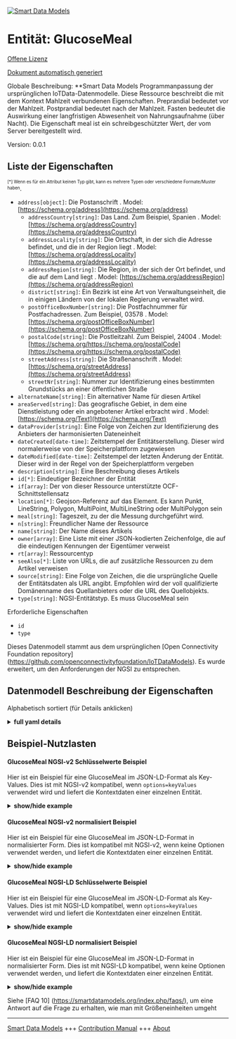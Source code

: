 <!-- 10-Header -->  
[![Smart Data Models](https://smartdatamodels.org/wp-content/uploads/2022/01/SmartDataModels_logo.png "Logo")](https://smartdatamodels.org)  
Entität: GlucoseMeal  
====================<!-- /10-Header -->  
<!-- 15-License -->  
[Offene Lizenz](https://github.com/smart-data-models//dataModel.OCF/blob/master/GlucoseMeal/LICENSE.md)  
[Dokument automatisch generiert](https://docs.google.com/presentation/d/e/2PACX-1vTs-Ng5dIAwkg91oTTUdt8ua7woBXhPnwavZ0FxgR8BsAI_Ek3C5q97Nd94HS8KhP-r_quD4H0fgyt3/pub?start=false&loop=false&delayms=3000#slide=id.gb715ace035_0_60)  
<!-- /15-License -->  
<!-- 20-Description -->  
Globale Beschreibung: **Smart Data Models Programmanpassung der ursprünglichen IoTData-Datenmodelle. Diese Ressource beschreibt die mit dem Kontext Mahlzeit verbundenen Eigenschaften. Preprandial bedeutet vor der Mahlzeit. Postprandial bedeutet nach der Mahlzeit. Fasten bedeutet die Auswirkung einer langfristigen Abwesenheit von Nahrungsaufnahme (über Nacht). Die Eigenschaft meal ist ein schreibgeschützter Wert, der vom Server bereitgestellt wird.  
Version: 0.0.1  
<!-- /20-Description -->  
<!-- 30-PropertiesList -->  

## Liste der Eigenschaften  

<sup><sub>[*] Wenn es für ein Attribut keinen Typ gibt, kann es mehrere Typen oder verschiedene Formate/Muster haben</sub></sup>.  
- `address[object]`: Die Postanschrift  . Model: [https://schema.org/address](https://schema.org/address)	- `addressCountry[string]`: Das Land. Zum Beispiel, Spanien  . Model: [https://schema.org/addressCountry](https://schema.org/addressCountry)  
	- `addressLocality[string]`: Die Ortschaft, in der sich die Adresse befindet, und die in der Region liegt  . Model: [https://schema.org/addressLocality](https://schema.org/addressLocality)  
	- `addressRegion[string]`: Die Region, in der sich der Ort befindet, und die auf dem Land liegt  . Model: [https://schema.org/addressRegion](https://schema.org/addressRegion)  
	- `district[string]`: Ein Bezirk ist eine Art von Verwaltungseinheit, die in einigen Ländern von der lokalen Regierung verwaltet wird.    
	- `postOfficeBoxNumber[string]`: Die Postfachnummer für Postfachadressen. Zum Beispiel, 03578  . Model: [https://schema.org/postOfficeBoxNumber](https://schema.org/postOfficeBoxNumber)  
	- `postalCode[string]`: Die Postleitzahl. Zum Beispiel, 24004  . Model: [https://schema.org/https://schema.org/postalCode](https://schema.org/https://schema.org/postalCode)  
	- `streetAddress[string]`: Die Straßenanschrift  . Model: [https://schema.org/streetAddress](https://schema.org/streetAddress)  
	- `streetNr[string]`: Nummer zur Identifizierung eines bestimmten Grundstücks an einer öffentlichen Straße    
- `alternateName[string]`: Ein alternativer Name für diesen Artikel  - `areaServed[string]`: Das geografische Gebiet, in dem eine Dienstleistung oder ein angebotener Artikel erbracht wird  . Model: [https://schema.org/Text](https://schema.org/Text)- `dataProvider[string]`: Eine Folge von Zeichen zur Identifizierung des Anbieters der harmonisierten Dateneinheit  - `dateCreated[date-time]`: Zeitstempel der Entitätserstellung. Dieser wird normalerweise von der Speicherplattform zugewiesen  - `dateModified[date-time]`: Zeitstempel der letzten Änderung der Entität. Dieser wird in der Regel von der Speicherplattform vergeben  - `description[string]`: Eine Beschreibung dieses Artikels  - `id[*]`: Eindeutiger Bezeichner der Entität  - `if[array]`: Der von dieser Ressource unterstützte OCF-Schnittstellensatz  - `location[*]`: Geojson-Referenz auf das Element. Es kann Punkt, LineString, Polygon, MultiPoint, MultiLineString oder MultiPolygon sein  - `meal[string]`: Tageszeit, zu der die Messung durchgeführt wird.  - `n[string]`: Freundlicher Name der Ressource  - `name[string]`: Der Name dieses Artikels  - `owner[array]`: Eine Liste mit einer JSON-kodierten Zeichenfolge, die auf die eindeutigen Kennungen der Eigentümer verweist  - `rt[array]`: Ressourcentyp  - `seeAlso[*]`: Liste von URLs, die auf zusätzliche Ressourcen zu dem Artikel verweisen  - `source[string]`: Eine Folge von Zeichen, die die ursprüngliche Quelle der Entitätsdaten als URL angibt. Empfohlen wird der voll qualifizierte Domänenname des Quellanbieters oder die URL des Quellobjekts.  - `type[string]`: NGSI-Entitätstyp. Es muss GlucoseMeal sein  <!-- /30-PropertiesList -->  
<!-- 35-RequiredProperties -->  
Erforderliche Eigenschaften  
- `id`  - `type`  <!-- /35-RequiredProperties -->  
<!-- 40-RequiredProperties -->  
Dieses Datenmodell stammt aus dem ursprünglichen [Open Connectivity Foundation repository] (https://github.com/openconnectivityfoundation/IoTDataModels). Es wurde erweitert, um den Anforderungen der NGSI zu entsprechen.  
<!-- /40-RequiredProperties -->  
<!-- 50-DataModelHeader -->  
## Datenmodell Beschreibung der Eigenschaften  
Alphabetisch sortiert (für Details anklicken)  
<!-- /50-DataModelHeader -->  
<!-- 60-ModelYaml -->  
<details><summary><strong>full yaml details</strong></summary>    
```yaml  
GlucoseMeal:    
  description: Smart Data Models Program adaptation of the original IoTData data Models. This Resource describes the Properties associated with context meal. Preprandial means pre-meal. Postprandial means post-meal. Fasting means the effect of long-term absence of food intake (overnight). The meal Property is a read-only value that is provided by the Server.    
  properties:    
    address:    
      description: The mailing address    
      properties:    
        addressCountry:    
          description: 'The country. For example, Spain'    
          type: string    
          x-ngsi:    
            model: https://schema.org/addressCountry    
            type: Property    
        addressLocality:    
          description: 'The locality in which the street address is, and which is in the region'    
          type: string    
          x-ngsi:    
            model: https://schema.org/addressLocality    
            type: Property    
        addressRegion:    
          description: 'The region in which the locality is, and which is in the country'    
          type: string    
          x-ngsi:    
            model: https://schema.org/addressRegion    
            type: Property    
        district:    
          description: 'A district is a type of administrative division that, in some countries, is managed by the local government'    
          type: string    
          x-ngsi:    
            type: Property    
        postOfficeBoxNumber:    
          description: 'The post office box number for PO box addresses. For example, 03578'    
          type: string    
          x-ngsi:    
            model: https://schema.org/postOfficeBoxNumber    
            type: Property    
        postalCode:    
          description: 'The postal code. For example, 24004'    
          type: string    
          x-ngsi:    
            model: https://schema.org/https://schema.org/postalCode    
            type: Property    
        streetAddress:    
          description: The street address    
          type: string    
          x-ngsi:    
            model: https://schema.org/streetAddress    
            type: Property    
        streetNr:    
          description: Number identifying a specific property on a public street    
          type: string    
          x-ngsi:    
            type: Property    
      type: object    
      x-ngsi:    
        model: https://schema.org/address    
        type: Property    
    alternateName:    
      description: An alternative name for this item    
      type: string    
      x-ngsi:    
        type: Property    
    areaServed:    
      description: The geographic area where a service or offered item is provided    
      type: string    
      x-ngsi:    
        model: https://schema.org/Text    
        type: Property    
    dataProvider:    
      description: A sequence of characters identifying the provider of the harmonised data entity    
      type: string    
      x-ngsi:    
        type: Property    
    dateCreated:    
      description: Entity creation timestamp. This will usually be allocated by the storage platform    
      format: date-time    
      type: string    
      x-ngsi:    
        type: Property    
    dateModified:    
      description: Timestamp of the last modification of the entity. This will usually be allocated by the storage platform    
      format: date-time    
      type: string    
      x-ngsi:    
        type: Property    
    description:    
      description: A description of this item    
      type: string    
      x-ngsi:    
        type: Property    
    id:    
      anyOf:    
        - description: Identifier format of any NGSI entity    
          maxLength: 256    
          minLength: 1    
          pattern: ^[\w\-\.\{\}\$\+\*\[\]`|~^@!,:\\]+$    
          type: string    
          x-ngsi:    
            type: Property    
        - description: Identifier format of any NGSI entity    
          format: uri    
          type: string    
          x-ngsi:    
            type: Property    
      description: Unique identifier of the entity    
      x-ngsi:    
        type: Property    
    if:    
      description: The OCF Interface set supported by this Resource    
      items:    
        enum:    
          - oic.if.s    
          - oic.if.baseline    
        maxLength: 64    
        type: string    
      minItems: 1    
      readOnly: true    
      type: array    
      uniqueItems: true    
      x-ngsi:    
        type: Property    
    location:    
      description: 'Geojson reference to the item. It can be Point, LineString, Polygon, MultiPoint, MultiLineString or MultiPolygon'    
      oneOf:    
        - description: Geojson reference to the item. Point    
          properties:    
            bbox:    
              items:    
                type: number    
              minItems: 4    
              type: array    
            coordinates:    
              items:    
                type: number    
              minItems: 2    
              type: array    
            type:    
              enum:    
                - Point    
              type: string    
          required:    
            - type    
            - coordinates    
          title: GeoJSON Point    
          type: object    
          x-ngsi:    
            type: GeoProperty    
        - description: Geojson reference to the item. LineString    
          properties:    
            bbox:    
              items:    
                type: number    
              minItems: 4    
              type: array    
            coordinates:    
              items:    
                items:    
                  type: number    
                minItems: 2    
                type: array    
              minItems: 2    
              type: array    
            type:    
              enum:    
                - LineString    
              type: string    
          required:    
            - type    
            - coordinates    
          title: GeoJSON LineString    
          type: object    
          x-ngsi:    
            type: GeoProperty    
        - description: Geojson reference to the item. Polygon    
          properties:    
            bbox:    
              items:    
                type: number    
              minItems: 4    
              type: array    
            coordinates:    
              items:    
                items:    
                  items:    
                    type: number    
                  minItems: 2    
                  type: array    
                minItems: 4    
                type: array    
              type: array    
            type:    
              enum:    
                - Polygon    
              type: string    
          required:    
            - type    
            - coordinates    
          title: GeoJSON Polygon    
          type: object    
          x-ngsi:    
            type: GeoProperty    
        - description: Geojson reference to the item. MultiPoint    
          properties:    
            bbox:    
              items:    
                type: number    
              minItems: 4    
              type: array    
            coordinates:    
              items:    
                items:    
                  type: number    
                minItems: 2    
                type: array    
              type: array    
            type:    
              enum:    
                - MultiPoint    
              type: string    
          required:    
            - type    
            - coordinates    
          title: GeoJSON MultiPoint    
          type: object    
          x-ngsi:    
            type: GeoProperty    
        - description: Geojson reference to the item. MultiLineString    
          properties:    
            bbox:    
              items:    
                type: number    
              minItems: 4    
              type: array    
            coordinates:    
              items:    
                items:    
                  items:    
                    type: number    
                  minItems: 2    
                  type: array    
                minItems: 2    
                type: array    
              type: array    
            type:    
              enum:    
                - MultiLineString    
              type: string    
          required:    
            - type    
            - coordinates    
          title: GeoJSON MultiLineString    
          type: object    
          x-ngsi:    
            type: GeoProperty    
        - description: Geojson reference to the item. MultiLineString    
          properties:    
            bbox:    
              items:    
                type: number    
              minItems: 4    
              type: array    
            coordinates:    
              items:    
                items:    
                  items:    
                    items:    
                      type: number    
                    minItems: 2    
                    type: array    
                  minItems: 4    
                  type: array    
                type: array    
              type: array    
            type:    
              enum:    
                - MultiPolygon    
              type: string    
          required:    
            - type    
            - coordinates    
          title: GeoJSON MultiPolygon    
          type: object    
          x-ngsi:    
            type: GeoProperty    
      x-ngsi:    
        type: GeoProperty    
    meal:    
      description: Time of day when the measurement is taken.    
      enum:    
        - preprandial    
        - postprandial    
        - fasting    
        - bedtime    
        - casual    
      readOnly: true    
      type: string    
      x-ngsi:    
        type: Property    
    n:    
      description: Friendly name of the Resource    
      maxLength: 64    
      readOnly: true    
      type: string    
      x-ngsi:    
        type: Property    
    name:    
      description: The name of this item    
      type: string    
      x-ngsi:    
        type: Property    
    owner:    
      description: A List containing a JSON encoded sequence of characters referencing the unique Ids of the owner(s)    
      items:    
        anyOf:    
          - description: Identifier format of any NGSI entity    
            maxLength: 256    
            minLength: 1    
            pattern: ^[\w\-\.\{\}\$\+\*\[\]`|~^@!,:\\]+$    
            type: string    
            x-ngsi:    
              type: Property    
          - description: Identifier format of any NGSI entity    
            format: uri    
            type: string    
            x-ngsi:    
              type: Property    
        description: Unique identifier of the entity    
        x-ngsi:    
          type: Property    
      type: array    
      x-ngsi:    
        type: Property    
    rt:    
      description: Resource Type    
      items:    
        enum:    
          - oic.r.glucose.meal    
        maxLength: 64    
        type: string    
      minItems: 1    
      readOnly: true    
      type: array    
      uniqueItems: true    
      x-ngsi:    
        type: Property    
    seeAlso:    
      description: list of uri pointing to additional resources about the item    
      oneOf:    
        - items:    
            format: uri    
            type: string    
          minItems: 1    
          type: array    
        - format: uri    
          type: string    
      x-ngsi:    
        type: Property    
    source:    
      description: 'A sequence of characters giving the original source of the entity data as a URL. Recommended to be the fully qualified domain name of the source provider, or the URL to the source object'    
      type: string    
      x-ngsi:    
        type: Property    
    type:    
      description: NGSI entity type. It has to be GlucoseMeal    
      enum:    
        - GlucoseMeal    
      type: string    
      x-ngsi:    
        type: Property    
  required:    
    - id    
    - type    
  type: object    
  x-derived-from: https://github.com/OpenInterConnect/IoTDataModels/blob/master/GlucoseMealResURI.swagger.json    
  x-disclaimer: 'Redistribution and use in source and binary forms, with or without modification, are permitted  provided that the license conditions are met. Copyleft (c) 2022 Contributors to Smart Data Models Program'    
  x-license-url: https://github.com/smart-data-models/dataModel.OCF/blob/master/GlucoseMeal/LICENSE.md    
  x-model-schema: https://smart-data-models.github.io/dataModel.IoTDataModels/GlucoseMeal/schema.json    
  x-model-tags: OCF    
  x-version: 0.0.1    
```  
</details>    
<!-- /60-ModelYaml -->  
<!-- 70-MiddleNotes -->  
<!-- /70-MiddleNotes -->  
<!-- 80-Examples -->  
## Beispiel-Nutzlasten  
#### GlucoseMeal NGSI-v2 Schlüsselwerte Beispiel  
Hier ist ein Beispiel für eine GlucoseMeal im JSON-LD-Format als Key-Values. Dies ist mit NGSI-v2 kompatibel, wenn `options=keyValues` verwendet wird und liefert die Kontextdaten einer einzelnen Entität.  
<details><summary><strong>show/hide example</strong></summary>    
```json  
{  
    "id": "urn:ngsi-ld:GlucoseMeal:id:XLQI:55161502",  
    "dateCreated": "2018-01-26T01:51:09Z",  
    "dateModified": "2000-10-08T00:28:43Z",  
    "source": "Story country cup site real",  
    "name": "Help billion that bit south owner.",  
    "alternateName": "Quality all rich. Apply do work writer. Community camera deep mention along.",  
    "description": "Scene purpose participant school morning wish everything film. Even rock pretty sum",  
    "dataProvider": "Look better national none speech young where.",  
    "owner": [  
        "urn:ngsi-ld:GlucoseMeal:items:QNKH:66553031",  
        "urn:ngsi-ld:GlucoseMeal:items:HTKX:04734989"  
    ],  
    "seeAlso": [  
        "urn:ngsi-ld:GlucoseMeal:items:CRDB:94365951"  
    ],  
    "location": {  
        "type": "Point",  
        "coordinates": [  
            -14.45525,  
            -161.337485  
        ]  
    },  
    "address": {  
        "streetAddress": "However standard generation ground charge indeed today. Same water film pattern.",  
        "addressLocality": "Across feel happen. Scientist design effect although. Note conference powe",  
        "addressRegion": "Office southern before animal walk something. Always word truth image security dark although. Reduce individual act before medical.",  
        "addressCountry": "Need star sport. Ability impact race position involve.",  
        "postalCode": "Movemen",  
        "postOfficeBoxNumber": "Inside card many movie. Start college take sou",  
        "streetNr": "Range lay seven general. Org",  
        "district": "Nearly clear short play travel. Reflect energy produce drop. Tough hold speak also return always financial."  
    },  
    "areaServed": "Go three also bill member traditional keep. Result woman carry cell include especially Congress meet.",  
    "rt": [  
        "oic.r.glucose.meal"  
    ],  
    "meal": "preprandial",  
    "n": "Kind option indeed industry. Until claim citizen t",  
    "if": [  
        "oic.if.baseline"  
    ],  
    "type": "GlucoseMeal"  
}  
```  
</details>  
#### GlucoseMeal NGSI-v2 normalisiert Beispiel  
Hier ist ein Beispiel für eine GlucoseMeal im JSON-LD-Format in normalisierter Form. Dies ist kompatibel mit NGSI-v2, wenn keine Optionen verwendet werden, und liefert die Kontextdaten einer einzelnen Entität.  
<details><summary><strong>show/hide example</strong></summary>    
```json  
{  
    "id": "urn:ngsi-ld:GlucoseMeal:id:XLQI:55161502",  
    "dateCreated": {  
        "type": "DateTime",  
        "value": "2018-01-26T01:51:09Z"  
    },  
    "dateModified": {  
        "type": "DateTime",  
        "value": "2000-10-08T00:28:43Z"  
    },  
    "source": {  
        "type": "Text",  
        "value": "Story country cup site real"  
    },  
    "name": {  
        "type": "Text",  
        "value": "Help billion that bit south owner."  
    },  
    "alternateName": {  
        "type": "Text",  
        "value": "Quality all rich. Apply do work writer. Community camera deep mention along."  
    },  
    "description": {  
        "type": "Text",  
        "value": "Scene purpose participant school morning wish everything film. Even rock pretty sum"  
    },  
    "dataProvider": {  
        "type": "Text",  
        "value": "Look better national none speech young where."  
    },  
    "owner": {  
        "type": "StructuredValue",  
        "value": [  
            "urn:ngsi-ld:GlucoseMeal:items:QNKH:66553031",  
            "urn:ngsi-ld:GlucoseMeal:items:HTKX:04734989"  
        ]  
    },  
    "seeAlso": {  
        "type": "StructuredValue",  
        "value": [  
            "urn:ngsi-ld:GlucoseMeal:items:CRDB:94365951"  
        ]  
    },  
    "location": {  
        "type": "geo:json",  
        "value": {  
            "type": "Point",  
            "coordinates": [  
                -14.45525,  
                -161.337485  
            ]  
        }  
    },  
    "address": {  
        "type": "StructuredValue",  
        "value": {  
            "streetAddress": "However standard generation ground charge indeed today. Same water film pattern.",  
            "addressLocality": "Across feel happen. Scientist design effect although. Note conference powe",  
            "addressRegion": "Office southern before animal walk something. Always word truth image security dark although. Reduce individual act before medical.",  
            "addressCountry": "Need star sport. Ability impact race position involve.",  
            "postalCode": "Movemen",  
            "postOfficeBoxNumber": "Inside card many movie. Start college take sou",  
            "streetNr": "Range lay seven general. Org",  
            "district": "Nearly clear short play travel. Reflect energy produce drop. Tough hold speak also return always financial."  
        }  
    },  
    "areaServed": {  
        "type": "Text",  
        "value": "Go three also bill member traditional keep. Result woman carry cell include especially Congress meet."  
    },  
    "rt": {  
        "type": "StructuredValue",  
        "value": [  
            "oic.r.glucose.meal"  
        ]  
    },  
    "meal": {  
        "type": "Text",  
        "value": "preprandial"  
    },  
    "n": {  
        "type": "Text",  
        "value": "Kind option indeed industry. Until claim citizen t"  
    },  
    "if": {  
        "type": "StructuredValue",  
        "value": [  
            "oic.if.baseline"  
        ]  
    },  
    "type": "GlucoseMeal"  
}  
```  
</details>  
#### GlucoseMeal NGSI-LD Schlüsselwerte Beispiel  
Hier ist ein Beispiel für eine GlucoseMeal im JSON-LD-Format als Key-Values. Dies ist mit NGSI-LD kompatibel, wenn `options=keyValues` verwendet wird und liefert die Kontextdaten einer einzelnen Entität.  
<details><summary><strong>show/hide example</strong></summary>    
```json  
{  
    "id": "urn:ngsi-ld:GlucoseMeal:id:XLQI:55161502",  
    "dateCreated": "2018-01-26T01:51:09Z",  
    "dateModified": "2000-10-08T00:28:43Z",  
    "source": "Story country cup site real",  
    "name": "Help billion that bit south owner.",  
    "alternateName": "Quality all rich. Apply do work writer. Community camera deep mention along.",  
    "description": "Scene purpose participant school morning wish everything film. Even rock pretty sum",  
    "dataProvider": "Look better national none speech young where.",  
    "owner": [  
        "urn:ngsi-ld:GlucoseMeal:items:QNKH:66553031",  
        "urn:ngsi-ld:GlucoseMeal:items:HTKX:04734989"  
    ],  
    "seeAlso": [  
        "urn:ngsi-ld:GlucoseMeal:items:CRDB:94365951"  
    ],  
    "location": {  
        "type": "Point",  
        "coordinates": [  
            -14.45525,  
            -161.337485  
        ]  
    },  
    "address": {  
        "streetAddress": "However standard generation ground charge indeed today. Same water film pattern.",  
        "addressLocality": "Across feel happen. Scientist design effect although. Note conference powe",  
        "addressRegion": "Office southern before animal walk something. Always word truth image security dark although. Reduce individual act before medical.",  
        "addressCountry": "Need star sport. Ability impact race position involve.",  
        "postalCode": "Movemen",  
        "postOfficeBoxNumber": "Inside card many movie. Start college take sou",  
        "streetNr": "Range lay seven general. Org",  
        "district": "Nearly clear short play travel. Reflect energy produce drop. Tough hold speak also return always financial."  
    },  
    "areaServed": "Go three also bill member traditional keep. Result woman carry cell include especially Congress meet.",  
    "rt": [  
        "oic.r.glucose.meal"  
    ],  
    "meal": "preprandial",  
    "n": "Kind option indeed industry. Until claim citizen t",  
    "if": [  
        "oic.if.baseline"  
    ],  
    "type": "GlucoseMeal",  
    "@context": [  
        "https://smartdatamodels.org/context.jsonld"  
    ]  
}  
```  
</details>  
#### GlucoseMeal NGSI-LD normalisiert Beispiel  
Hier ist ein Beispiel für eine GlucoseMeal im JSON-LD-Format in normalisierter Form. Dies ist mit NGSI-LD kompatibel, wenn keine Optionen verwendet werden, und liefert die Kontextdaten einer einzelnen Entität.  
<details><summary><strong>show/hide example</strong></summary>    
```json  
{  
    "id": "urn:ngsi-ld:GlucoseMeal:id:XLQI:55161502",  
    "dateCreated": {  
        "type": "Property",  
        "value": {  
            "@type": "DateTime",  
            "@value": "2018-01-26T01:51:09Z"  
        }  
    },  
    "dateModified": {  
        "type": "Property",  
        "value": {  
            "@type": "DateTime",  
            "@value": "2000-10-08T00:28:43Z"  
        }  
    },  
    "source": {  
        "type": "Property",  
        "value": "Story country cup site real"  
    },  
    "name": {  
        "type": "Property",  
        "value": "Help billion that bit south owner."  
    },  
    "alternateName": {  
        "type": "Property",  
        "value": "Quality all rich. Apply do work writer. Community camera deep mention along."  
    },  
    "description": {  
        "type": "Property",  
        "value": "Scene purpose participant school morning wish everything film. Even rock pretty sum"  
    },  
    "dataProvider": {  
        "type": "Property",  
        "value": "Look better national none speech young where."  
    },  
    "owner": {  
        "type": "Property",  
        "value": [  
            "urn:ngsi-ld:GlucoseMeal:items:QNKH:66553031",  
            "urn:ngsi-ld:GlucoseMeal:items:HTKX:04734989"  
        ]  
    },  
    "seeAlso": {  
        "type": "Property",  
        "value": [  
            "urn:ngsi-ld:GlucoseMeal:items:CRDB:94365951"  
        ]  
    },  
    "location": {  
        "type": "GeoProperty",  
        "value": {  
            "type": "Point",  
            "coordinates": [  
                -14.45525,  
                -161.337485  
            ]  
        }  
    },  
    "address": {  
        "type": "Property",  
        "value": {  
            "streetAddress": "However standard generation ground charge indeed today. Same water film pattern.",  
            "addressLocality": "Across feel happen. Scientist design effect although. Note conference powe",  
            "addressRegion": "Office southern before animal walk something. Always word truth image security dark although. Reduce individual act before medical.",  
            "addressCountry": "Need star sport. Ability impact race position involve.",  
            "postalCode": "Movemen",  
            "postOfficeBoxNumber": "Inside card many movie. Start college take sou",  
            "streetNr": "Range lay seven general. Org",  
            "district": "Nearly clear short play travel. Reflect energy produce drop. Tough hold speak also return always financial."  
        }  
    },  
    "areaServed": {  
        "type": "Property",  
        "value": "Go three also bill member traditional keep. Result woman carry cell include especially Congress meet."  
    },  
    "rt": {  
        "type": "Property",  
        "value": [  
            "oic.r.glucose.meal"  
        ]  
    },  
    "meal": {  
        "type": "Property",  
        "value": "preprandial"  
    },  
    "n": {  
        "type": "Property",  
        "value": "Kind option indeed industry. Until claim citizen t"  
    },  
    "if": {  
        "type": "Property",  
        "value": [  
            "oic.if.baseline"  
        ]  
    },  
    "type": "GlucoseMeal",  
    "@context": [  
        "https://smartdatamodels.org/context.jsonld"  
    ]  
}  
```  
</details><!-- /80-Examples -->  
<!-- 90-FooterNotes -->  
<!-- /90-FooterNotes -->  
<!-- 95-Units -->  
Siehe [FAQ 10] (https://smartdatamodels.org/index.php/faqs/), um eine Antwort auf die Frage zu erhalten, wie man mit Größeneinheiten umgeht  
<!-- /95-Units -->  
<!-- 97-LastFooter -->  
---  
[Smart Data Models](https://smartdatamodels.org) +++ [Contribution Manual](https://bit.ly/contribution_manual) +++ [About](https://bit.ly/Introduction_SDM)<!-- /97-LastFooter -->  
